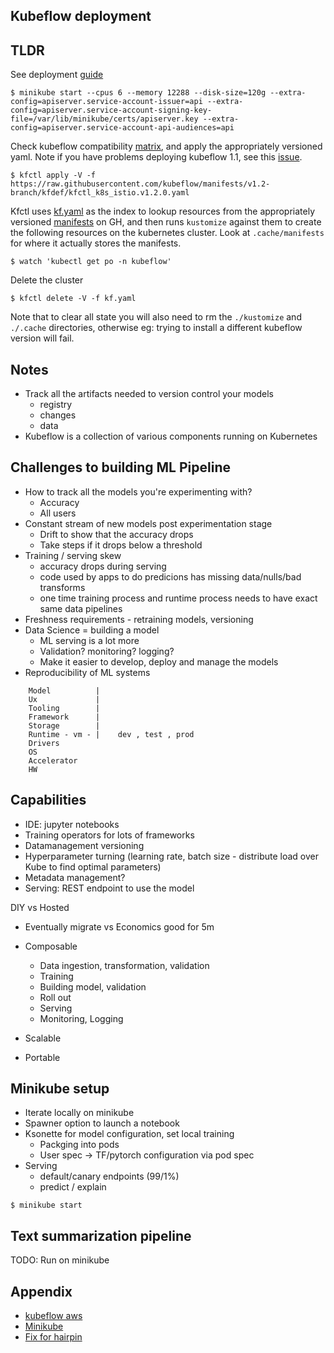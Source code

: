 Kubeflow deployment
---


## TLDR

See deployment [guide](https://www.kubeflow.org/docs/other-guides/kustomize/)
```
$ minikube start --cpus 6 --memory 12288 --disk-size=120g --extra-config=apiserver.service-account-issuer=api --extra-config=apiserver.service-account-signing-key-file=/var/lib/minikube/certs/apiserver.key --extra-config=apiserver.service-account-api-audiences=api
```
Check kubeflow compatibility [matrix](https://www.kubeflow.org/docs/started/k8s/overview/#minimum-system-requirements), and apply the appropriately versioned yaml. Note if you have problems deploying kubeflow 1.1, see this [issue](https://github.com/kubeflow/website/issues/2206).
```
$ kfctl apply -V -f https://raw.githubusercontent.com/kubeflow/manifests/v1.2-branch/kfdef/kfctl_k8s_istio.v1.2.0.yaml
```
Kfctl uses [kf.yaml](https://raw.githubusercontent.com/kubeflow/manifests/v1.2-branch/kfdef/kfctl_k8s_istio.v1.2.0.yaml) as the index to lookup resources from the appropriately versioned [manifests](https://github.com/kubeflow/manifests/archive/v1.2-branch.tar.gz) on GH, and then runs `kustomize` against them to create the following resources on the kubernetes cluster. Look at `.cache/manifests` for where it actually stores the manifests.

```
$ watch 'kubectl get po -n kubeflow'
```

Delete the cluster
```
$ kfctl delete -V -f kf.yaml
```
Note that to clear all state you will also need to rm the `./kustomize` and `./.cache` directories, otherwise eg: trying to install a different kubeflow version will fail.

## Notes


* Track all the artifacts needed to version control your models
    - registry
    - changes
    - data
* Kubeflow is a collection of various components running on Kubernetes

## Challenges to building ML Pipeline

* How to track all the models you're experimenting with?
    - Accuracy
    - All users
* Constant stream of new models post experimentation stage
    - Drift to show that the accuracy drops
    - Take steps if it drops below a threshold
* Training / serving skew
    - accuracy drops during serving
    - code used by apps to do predicions has missing data/nulls/bad transforms
    - one time training process and runtime process needs to have exact same
      data pipelines
* Freshness requirements - retraining models, versioning
* Data Science = building a model
    - ML serving is a lot more
    - Validation? monitoring? logging?
    - Make it easier to develop, deploy and manage the models
* Reproducibility of ML systems
```
    Model          |
    Ux             |
    Tooling        |
    Framework      |
    Storage        |
    Runtime - vm - |    dev , test , prod
    Drivers
    OS
    Accelerator
    HW
```

## Capabilities

* IDE: jupyter notebooks
* Training operators for lots of frameworks
* Datamanagement versioning
* Hyperparameter turning (learning rate, batch size - distribute load over Kube
  to find optimal parameters)
* Metadata management?
* Serving: REST endpoint to use the model


DIY vs Hosted
* Eventually migrate vs Economics good for 5m

* Composable
    - Data ingestion, transformation, validation
    - Training
    - Building model, validation
    - Roll out
    - Serving
    - Monitoring, Logging
* Scalable
* Portable


## Minikube setup

* Iterate locally on minikube
* Spawner option to launch a notebook
* Ksonette for model configuration, set local training
    - Packging into pods
    - User spec -> TF/pytorch configuration via pod spec
* Serving
    - default/canary endpoints (99/1%)
    - predict / explain


```
$ minikube start
```



## Text summarization pipeline

TODO: Run on minikube

## Appendix

* [kubeflow aws](https://aws.amazon.com/blogs/opensource/kubeflow-amazon-eks/)
* [Minikube](https://www.kubeflow.org/docs/started/workstation/minikube-linux/)
* [Fix for hairpin](https://github.com/kubernetes/minikube/issues/8949#issuecomment-734106051)
